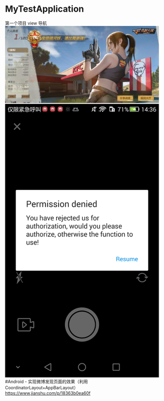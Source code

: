# MyTestApplication
第一个项目
view 导航
![海合会](https://github.com/jet-yu/MyTestApplication/blob/master/app/src/main/res/raw/screenshot_20180107_132635.jpg)
![hah](https://github.com/jet-yu/MyTestApplication/blob/master/app/src/main/res/abc/screenshot_2018-01-11-14-36-26.jpeg)
#Android - 实现微博发现页面的效果（利用CoordinatorLayout+AppBarLayout）
https://www.jianshu.com/p/18363b0ea60f







